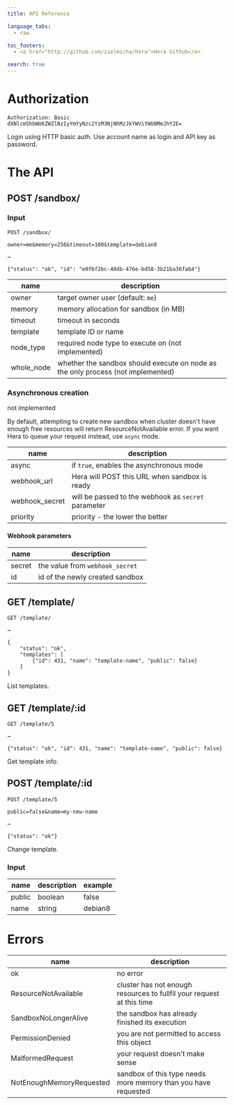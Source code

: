 ```yaml
---
title: API Reference

language_tabs:
  - raw

toc_footers:
  - <a href="http://github.com/zielmicha/hera">Hera Github</a>

search: true
---
```


# Authorization

```raw
Authorization: Basic dXNlcm5hbWU6ZWZlNzIyYmYyNzc2YzM3NjNhMzJkYWViYWU0MmJhY2E=
```

Login using HTTP basic auth. Use account name as login and API key as password.

# The API

## POST /sandbox/

### Input

```raw
POST /sandbox/

owner=me&memory=256&timeout=100&template=debian8

→

{"status": "ok", "id": "e0f6f2bc-40db-476e-bd58-3b21ba36fab4"}
```

| name     | description
| -------- | ------------ |
| owner    | target owner user (default: `me`) |
| memory   | memory allocation for sandbox (in MB) |
| timeout  | timeout in seconds |
| template | template ID or name |
| node_type | required node type to execute on (not implemented) |
| whole_node | whether the sandbox should execute on node as the only process (not implemented) |

### Asynchronous creation

<aside class="warning">
not implemented
</aside>

By default, attempting to create new sandbox when cluster doesn't have enough free resources will return ResourceNotAvailable error.
If you want Hera to queue your request instead, use `async` mode.


| name        | description
| --------    | ------------ |
| async       | if `true`, enables the asynchronous mode |
| webhook_url | Hera will POST this URL when sandbox is ready |
| webhook_secret | will be passed to the webhook as `secret` parameter |
| priority    | priority - the lower the better

#### Webhook parameters


| name       | description
| -----      | ----------
| secret     | the value from `webhook_secret`
| id         | id of the newly created sandbox


## GET /template/

```raw
GET /template/

→

{
    "status": "ok",
    "templates": [
        {"id": 431, "name": "template-name", "public": false}
    ]
}
```

List templates.

## GET /template/:id


```raw
GET /template/5

→

{"status": "ok", "id": 431, "name": "template-name", "public": false}
```

Get template info.


## POST /template/:id

```raw
POST /template/5

public=false&name=my-new-name

→

{"status": "ok"}
```

Change template.

### Input

| name   | description | example
| ------ | ----------- | --------
| public | boolean     | false
| name   | string      | debian8

# Errors

| name   | description
| ------ | -----------
| ok     | no error
| ResourceNotAvailable      | cluster has not enough resources to fullfil your request at this time
| SandboxNoLongerAlive      | the sandbox has already finished its execution
| PermissionDenied          | you are not permitted to access this object
| MalformedRequest          | your request doesn't make sense
| NotEnoughMemoryRequested  | sandbox of this type needs more memory than you have requested
